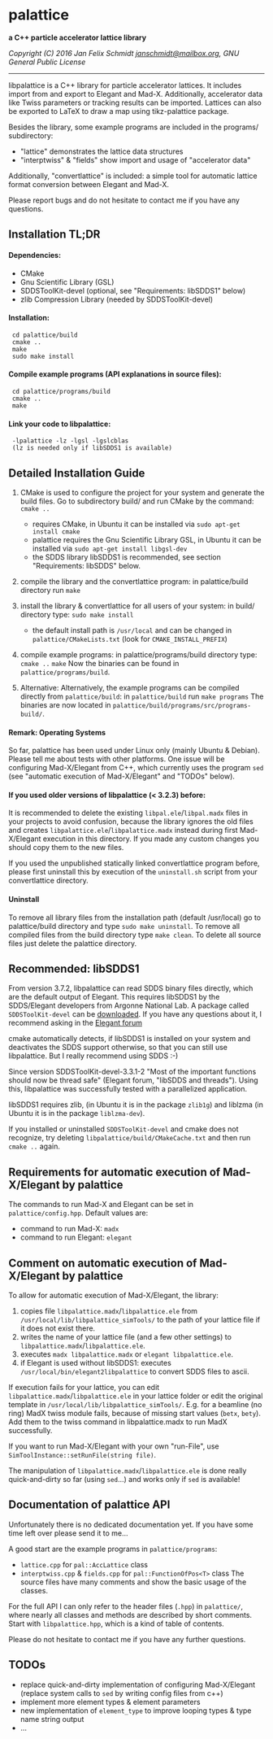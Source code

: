 # palattice

**a C++ particle accelerator lattice library**
	 
*Copyright (C) 2016 Jan Felix Schmidt <janschmidt@mailbox.org>, GNU General Public License*
********************************************************************

libpalattice is a C++ library for particle accelerator lattices. It includes import from
and export to Elegant and Mad-X. Additionally, accelerator data like Twiss parameters or
tracking results can be imported.
Lattices can also be exported to LaTeX to draw a map using tikz-palattice package.

Besides the library, some example programs are included in the programs/ subdirectory:

- "lattice" demonstrates the lattice data structures
- "interptwiss" & "fields" show import and usage of "accelerator data"

Additionally, "convertlattice" is included: a simple tool
for automatic lattice format conversion between Elegant and Mad-X.

Please report bugs and do not hesitate to contact me if you have any questions.


## Installation TL;DR

#### Dependencies:

- CMake
- Gnu Scientific Library (GSL)
- SDDSToolKit-devel (optional, see "Requirements: libSDDS1" below)
- zlib Compression Library (needed by SDDSToolKit-devel)

#### Installation:

```
 cd palattice/build
 cmake ..
 make
 sudo make install
```

#### Compile example programs (API explanations in source files):

```
 cd palattice/programs/build
 cmake ..
 make
```

#### Link your code to libpalattice:

```
 -lpalattice -lz -lgsl -lgslcblas
 (lz is needed only if libSDDS1 is available)
```



## Detailed Installation Guide

1. CMake is used to configure the project for your system and generate the build files.
   Go to subdirectory build/ and run CMake by the command:
   `cmake ..`
   - requires CMake, in Ubuntu it can be installed via `sudo apt-get install cmake`
   - palattice requires the Gnu Scientific Library GSL,
     in Ubuntu it can be installed via `sudo apt-get install libgsl-dev`
   - the SDDS library libSDDS1 is recommended, see section "Requirements: libSDDS" below.
2. compile the library and the convertlattice program:
   in palattice/build directory run
   `make`
3. install the library & convertlattice for all users of your system:
   in build/ directory type:
   `sudo make install`
   - the default install path is `/usr/local` and can be changed in
     `palattice/CMakeLists.txt` (look for `CMAKE_INSTALL_PREFIX`)
4. compile example programs:
   in palattice/programs/build directory type:
   `cmake ..`
   `make`
   Now the binaries can be found in `palattice/programs/build`.

4. Alternative:
   Alternatively, the example programs can be compiled directly from `palattice/build`:
   in `palattice/build` run
   `make programs`
   The binaries are now located in `palattice/build/programs/src/programs-build/`.


#### Remark: Operating Systems

So far, palattice has been used under Linux only (mainly Ubuntu & Debian).
Please tell me about tests with other platforms.
One issue will be configuring Mad-X/Elegant from C++, which currently
uses the program `sed` (see "automatic execution of Mad-X/Elegant"
and "TODOs" below).

#### If you used older versions of libpalattice (< 3.2.3) before:

It is recommended to delete the existing `libpal.ele`/`libpal.madx`
files in your projects to avoid confusion, because the library ignores the
old files and creates `libpalattice.ele`/`libpalattice.madx` instead
during first Mad-X/Elegant execution in this directory.
If you made any custom changes you should copy them to the new files.

If you used the unpublished statically linked convertlattice program before,
please first uninstall this by execution of the `uninstall.sh` script from
your convertlattice directory.


#### Uninstall

To remove all library files from the installation path (default /usr/local)
go to palattice/build directory and type
`sudo make uninstall`.
To remove all compiled files from the build directory type
`make clean`.
To delete all source files just delete the palattice directory.





## Recommended: libSDDS1

From version 3.7.2, libpalattice can read SDDS binary files directly, which
are the default output of Elegant. This requires libSDDS1 by the
SDDS/Elegant developers from Argonne National Lab.
A package called `SDDSToolKit-devel` can be [downloaded](http://www.aps.anl.gov/Accelerator_Systems_Division/Accelerator_Operations_Physics/software.shtml).
If you have any questions about it, I recommend asking in the [Elegant forum](http://www.aps.anl.gov/Accelerator_Systems_Division/Accelerator_Operations_Physics/phpBB3/)

cmake automatically detects, if libSDDS1 is installed on your system and deactivates
the SDDS support otherwise, so that you can still use libpalattice.
But I really recommend using SDDS :-)

Since version SDDSToolKit-devel-3.3.1-2 "Most of the important functions should
now be thread safe" (Elegant forum, "libSDDS and threads"). Using this, libpalattice
was successfully tested with a parallelized application.

libSDDS1 requires zlib, (in Ubuntu it is in the package `zlib1g`)
and liblzma (in Ubuntu it is in the package `liblzma-dev`).

If you installed or uninstalled `SDDSToolKit-devel` and cmake does not recognize,
try deleting `libpalattice/build/CMakeCache.txt` and then run `cmake ..` again.



## Requirements for automatic execution of Mad-X/Elegant by palattice

The commands to run Mad-X and Elegant can be set in `palattice/config.hpp`.
Default values are:
- command to run Mad-X: `madx`
- command to run Elegant: `elegant`





## Comment on automatic execution of Mad-X/Elegant by palattice

To allow for automatic execution of Mad-X/Elegant, the library:

1. copies file `libpalattice.madx`/`libpalattice.ele`
   from `/usr/local/lib/libpalattice_simTools/`
   to the path of your lattice file if it does not exist there.
2. writes the name of your lattice file (and a few other settings)
   to `libpalattice.madx`/`libpalattice.ele`.
3. executes `madx libpalattice.madx` or `elegant libpalattice.ele`.
4. if Elegant is used without libSDDS1: executes
   `/usr/local/bin/elegant2libpalattice` to convert SDDS files to ascii.

If execution fails for your lattice, you can edit `libpalattice.madx`/`libpalattice.ele`
in your lattice folder or edit the original template in
`/usr/local/lib/libpalattice_simTools/`.
E.g. for a beamline (no ring) MadX twiss module fails, because of missing
start values (`betx`, `bety`). Add them to the twiss command in libpalattice.madx
to run MadX successfully.

If you want to run Mad-X/Elegant with your own "run-File", use
`SimToolInstance::setRunFile(string file)`.

The manipulation of `libpalattice.madx`/`libpalattice.ele` is done really
quick-and-dirty so far (using `sed`...) and works only if `sed` is available!




## Documentation of palattice API

Unfortunately there is no dedicated documentation yet.
If you have some time left over please send it to me...

A good start are the example programs in `palattice/programs`:
- `lattice.cpp` for `pal::AccLattice` class
- `interptwiss.cpp` & `fields.cpp` for `pal::FunctionOfPos<T>` class
The source files have many comments and show the basic usage of the classes.

For the full API I can only refer to the header files (`.hpp`) in `palattice/`,
where nearly all classes and methods are described by short comments.
Start with `libpalattice.hpp`, which is a kind of table of contents.

Please do not hesitate to contact me if you have any further questions.




## TODOs

- replace quick-and-dirty implementation of configuring Mad-X/Elegant
  (replace system calls to `sed` by writing config files from c++)
- implement more element types & element parameters
- new implementation of `element_type` to improve looping types &
  type name string output
- ...
